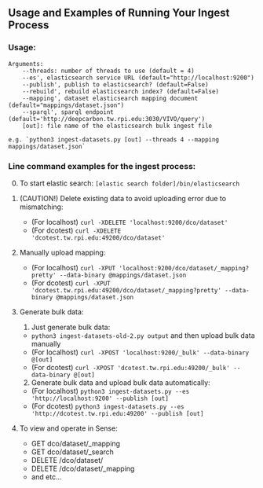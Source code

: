 ## Usage and Examples of Running Your Ingest Process

### Usage:

    Arguments:
        --threads: number of threads to use (default = 4)
        --es', elasticsearch service URL (default="http://localhost:9200")
        --publish', publish to elasticsearch? (default=False)
        --rebuild', rebuild elasticsearch index? (default=False)
        --mapping', dataset elasticsearch mapping document (default="mappings/dataset.json")
        --sparql', sparql endpoint (default='http://deepcarbon.tw.rpi.edu:3030/VIVO/query')
        [out]: file name of the elasticsearch bulk ingest file

    e.g. `python3 ingest-datasets.py [out] --threads 4 --mapping mappings/dataset.json`


### Line command examples for the ingest process:

0. To start elastic search: `[elastic search folder]/bin/elasticsearch`

1. (CAUTION!) Delete existing data to avoid uploading error due to mismatching:
      * (For localhost) `curl -XDELETE 'localhost:9200/dco/dataset'`
      * (For dcotest)   `curl -XDELETE 'dcotest.tw.rpi.edu:49200/dco/dataset'`

2. Manually upload mapping:
      * (For localhost) `curl -XPUT 'localhost:9200/dco/dataset/_mapping?pretty' --data-binary @mappings/dataset.json`
      * (For dcotest)   `curl -XPUT 'dcotest.tw.rpi.edu:49200/dco/dataset/_mapping?pretty' --data-binary @mappings/dataset.json`

3. Generate bulk data:
    1. Just generate bulk data:
      * `python3 ingest-datasets-old-2.py output` and then upload bulk data manually
      * (For localhost) `curl -XPOST 'localhost:9200/_bulk' --data-binary @[out]`
      * (For dcotest)   `curl -XPOST 'dcotest.tw.rpi.edu:49200/_bulk' --data-binary @[out]`
    2. Generate bulk data and upload bulk data automatically:
      * (For localhost) `python3 ingest-datasets.py --es 'http://localhost:9200' --publish [out]`
      * (For dcotest)   `python3 ingest-datasets.py --es 'http://dcotest.tw.rpi.edu:49200' --publish [out]`

4. To view and operate in Sense:
      - GET dco/dataset/_mapping
      - GET dco/dataset/_search
      - DELETE /dco/dataset/
      - DELETE /dco/dataset/_mapping
      - and etc...

